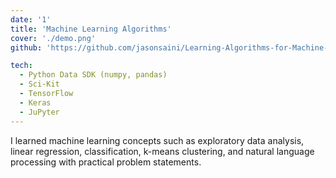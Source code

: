 ```yaml
---
date: '1'
title: 'Machine Learning Algorithms'
cover: './demo.png'
github: 'https://github.com/jasonsaini/Learning-Algorithms-for-Machine-Learning/tree/master'

tech:
  - Python Data SDK (numpy, pandas)
  - Sci-Kit
  - TensorFlow
  - Keras
  - JuPyter
---
```


I learned machine learning concepts such as exploratory data analysis, linear regression, classification, k-means clustering, and natural language processing with practical problem statements.
